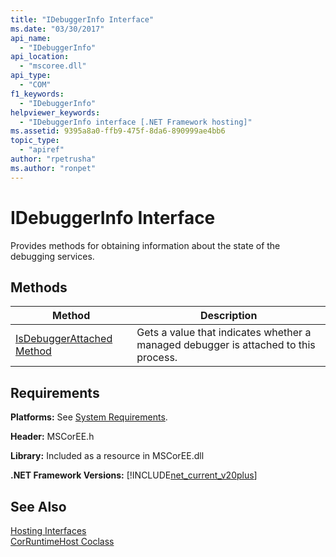 ```yaml
---
title: "IDebuggerInfo Interface"
ms.date: "03/30/2017"
api_name: 
  - "IDebuggerInfo"
api_location: 
  - "mscoree.dll"
api_type: 
  - "COM"
f1_keywords: 
  - "IDebuggerInfo"
helpviewer_keywords: 
  - "IDebuggerInfo interface [.NET Framework hosting]"
ms.assetid: 9395a8a0-ffb9-475f-8da6-890999ae4bb6
topic_type: 
  - "apiref"
author: "rpetrusha"
ms.author: "ronpet"
---
```

# IDebuggerInfo Interface
Provides methods for obtaining information about the state of the debugging services.  
  
## Methods  
  
|Method|Description|  
|------------|-----------------|  
|[IsDebuggerAttached Method](../../../../docs/framework/unmanaged-api/hosting/idebuggerinfo-isdebuggerattached-method.md)|Gets a value that indicates whether a managed debugger is attached to this process.|  
  
## Requirements  
 **Platforms:** See [System Requirements](../../../../docs/framework/get-started/system-requirements.md).  
  
 **Header:** MSCorEE.h  
  
 **Library:** Included as a resource in MSCorEE.dll  
  
 **.NET Framework Versions:** [!INCLUDE[net_current_v20plus](../../../../includes/net-current-v20plus-md.md)]  
  
## See Also  
 [Hosting Interfaces](../../../../docs/framework/unmanaged-api/hosting/hosting-interfaces.md)  
 [CorRuntimeHost Coclass](../../../../docs/framework/unmanaged-api/hosting/corruntimehost-coclass.md)
